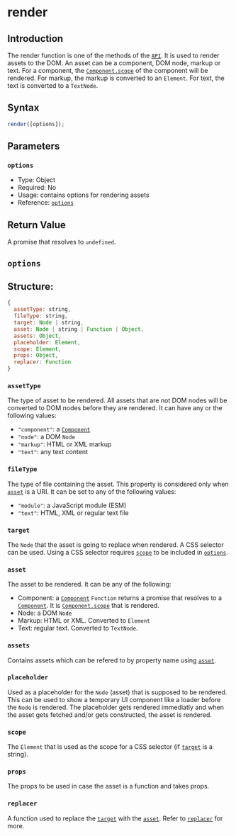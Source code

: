 # render

## Introduction

The render function is one of the methods of the [`API`](./api.md). It is used to render assets to the DOM. An asset can be a component, DOM node, markup or text. For a component, the [`Component.scope`](../component/component.md#scope) of the component will be rendered. For markup, the markup is converted to an `Element`. For text, the text is converted to a `TextNode`.

## Syntax

```js
render([options]);
```

## Parameters

###  `options`

* Type: Object
* Required: No
* Usage: contains options for rendering assets
* Reference: [`options`](#options)

## Return Value

A promise that resolves to `undefined`.

## `options`

## Structure:
```js
{
  assetType: string,
  fileType: string,
  target: Node | string,
  asset: Node | string | Function | Object,
  assets: Object,
  placeholder: Element,
  scope: Element,
  props: Object,
  replacer: Function
}
```

### `assetType`

The type of asset to be rendered. All assets that are not DOM nodes will be converted to DOM nodes before they are rendered. It can have any or the following values:

* `"component"`: a [`Component`](../component/component.md)
* `"node"`: a DOM `Node`
* `"markup"`: HTML or XML markup
* `"text"`: any text content


### `fileType`

The type of file containing the asset. This property is considered only when [`asset`](#asset) is a URI. It can be set to any of the following values:

* `"module"`: a JavaScript module (ESM)
* `"text"`: HTML, XML or regular text file


### `target`

The `Node` that the asset is going to replace when rendered. A CSS selector can be used. Using a CSS selector requires [`scope`](#scope) to be included in [`options`](#options).

### `asset`

The asset to be rendered. It can be any of the following:

* Component: a [`Component`](../component/component.md) `Function` returns a promise that resolves to a [`Component`](../component/component.md). It is [`Component.scope`](../component/component.md#scope) that is rendered.
* Node: a DOM `Node`
* Markup: HTML or XML. Converted to `Element`
* Text: regular text. Converted to `TextNode`.

### `assets`

Contains assets which can be refered to by property name using [`asset`](#asset).

### `placeholder`

Used as a placeholder for the `Node` (asset) that is supposed to be rendered. This can be used to show a temporary UI component like a loader before the `Node` is rendered. The placeholder gets rendered immediatly and when the asset gets fetched and/or gets constructed, the asset is rendered.

### `scope`

The `Element` that is used as the scope for a CSS selector (if [`target`](#target) is a string).

### `props`

The props to be used in case the asset is a function and takes props.

### `replacer`

A function used to replace the [`target`](#target) with the [`asset`](#asset). Refer to [`replacer`](./replace-node.md#replacer) for more.